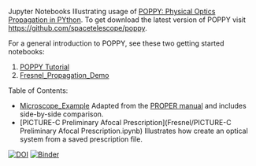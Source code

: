 
Jupyter Notebooks Illustrating usage of [POPPY: Physical Optics Propagation in PYthon](http://adsabs.harvard.edu/abs/2016ascl.soft02018P). To get download the latest version of POPPY visit  https://github.com/spacetelescope/poppy. 

For a general introduction to POPPY, see these two getting started notebooks:

1. [POPPY Tutorial](https://github.com/mperrin/poppy/blob/master/notebooks/POPPY_tutorial.ipynb)
2. [Fresnel_Propagation_Demo](https://github.com/mperrin/poppy/blob/master/notebooks/Fresnel_Propagation_Demo.ipynb)


Table of Contents:

* [Microscope_Example](Fresnel/Microscope_Example.ipynb) Adapted from the [PROPER manual](https://sourceforge.net/projects/proper-library/) and includes side-by-side comparison.
* [PICTURE-C Preliminary Afocal Prescription](Fresnel/PICTURE-C Preliminary Afocal Prescription.ipynb) Illustrates how create an optical system from a saved prescription file.

[![DOI](https://zenodo.org/badge/17479/douglase/poppy_example_notebooks.svg)](https://zenodo.org/badge/latestdoi/17479/douglase/poppy_example_notebooks)
[![Binder](https://mybinder.org/badge.svg)](https://mybinder.org/v2/gh/douglase/poppy_example_notebooks/master)


